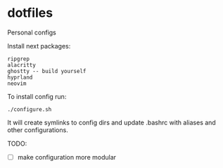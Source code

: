 # dotfiles
Personal configs

Install next packages:
```
ripgrep
alacritty
ghostty -- build yourself
hyprland
neovim
```

To install config run:
```
./configure.sh
```

It will create symlinks to config dirs and update .bashrc with aliases and other configurations.

TODO:
 - [ ] make configuration more modular
